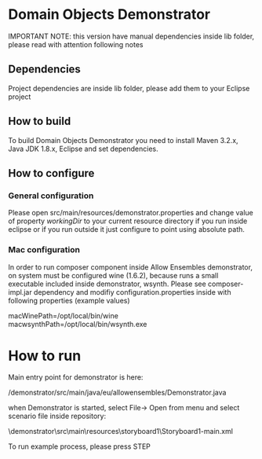 # Domain Objects Demonstrator

IMPORTANT NOTE: this version have manual dependencies inside lib folder, please read with attention following notes


## Dependencies

Project dependencies are inside lib folder, please add them to your Eclipse project


## How to build

To build Domain Objects Demonstrator you need to install Maven 3.2.x, Java JDK 1.8.x, Eclipse and set
dependencies.


## How to configure

### General configuration

Please open src/main/resources/demonstrator.properties and change value of property *workingDir* to your current resource directory if you run inside eclipse or if you run outside it just configure to point using absolute path.


### Mac configuration

In order to run composer component inside Allow Ensembles demonstrator, on system must be configured wine (1.6.2), because runs 
a small executable included inside demonstrator, wsynth.
Please see composer-impl.jar dependency and modifiy configuration.properties inside with following properties (example values)

macWinePath=/opt/local/bin/wine
macwsynthPath=/opt/local/bin/wsynth.exe



# How to run

Main entry point for demonstrator is here:

/demonstrator/src/main/java/eu/allowensembles/Demonstrator.java

when Demonstrator is started, select File-> Open from menu and select scenario file inside repository:

<WORKSPACE>\demonstrator\src\main\resources\storyboard1\Storyboard1-main.xml

To run example process, please press STEP

